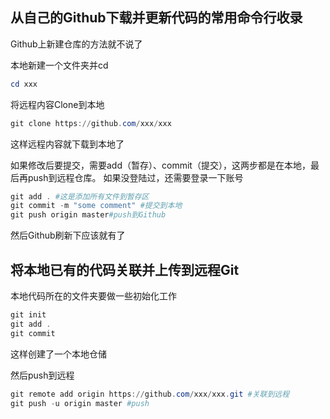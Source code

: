 ## 从自己的Github下载并更新代码的常用命令行收录

Github上新建仓库的方法就不说了

本地新建一个文件夹并cd

```powershell
cd xxx
```

将远程内容Clone到本地

```powershell
git clone https://github.com/xxx/xxx
```

这样远程内容就下载到本地了

如果修改后要提交，需要add（暂存）、commit（提交），这两步都是在本地，最后再push到远程仓库。
如果没登陆过，还需要登录一下账号

```powershell
git add . #这是添加所有文件到暂存区
git commit -m "some comment" #提交到本地
git push origin master#push到Github
```

然后Github刷新下应该就有了

## 将本地已有的代码关联并上传到远程Git

本地代码所在的文件夹要做一些初始化工作

```powershell
git init
git add .
git commit
```

这样创建了一个本地仓储

然后push到远程

```powershell
git remote add origin https://github.com/xxx/xxx.git #关联到远程
git push -u origin master #push
```


